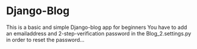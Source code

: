 # Django-Blog
This is a basic and simple Django-blog app for beginners
You have to add an emailaddress and 2-step-verification password  in the Blog_2.settings.py in order to reset the password...
